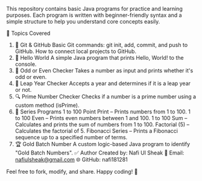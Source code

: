 This repository contains basic Java programs for practice and learning purposes. Each program is written with beginner-friendly syntax and a simple structure to help you understand core concepts easily.

📁 Topics Covered
1. 🧩 Git & GitHub
Basic Git commands: git init, add, commit, and push to GitHub.
How to connect local projects to GitHub.
2. 👋 Hello World
A simple Java program that prints Hello, World! to the console.
3. 🔢 Odd or Even Checker
Takes a number as input and prints whether it's odd or even.
4. 📅 Leap Year Checker
Accepts a year and determines if it is a leap year or not.
5. 🔍 Prime Number Checker
Checks if a number is a prime number using a custom method (isPrime).
6. 🔁 Series Programs
1 to 100 Point Print – Prints numbers from 1 to 100.
1 to 100 Even – Prints even numbers between 1 and 100.
1 to 100 Sum – Calculates and prints the sum of numbers from 1 to 100.
Factorial (5) – Calculates the factorial of 5.
Fibonacci Series – Prints a Fibonacci sequence up to a specified number of terms.
7. 🏆 Gold Batch Number
A custom logic-based Java program to identify "Gold Batch Numbers".
✅ Author
Created by: Nafi Ul Sheak
📧 Email: nafiulsheak@gmail.com
🌐 GitHub: nafi181281

Feel free to fork, modify, and share. Happy coding! 🚀
